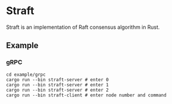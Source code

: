 # Straft

Straft is an implementation of Raft consensus algorithm in Rust.

## Example

### gRPC

```shell
cd example/grpc
cargo run --bin straft-server # enter 0
cargo run --bin straft-server # enter 1
cargo run --bin straft-server # enter 2
cargo run --bin straft-client # enter node number and command
```
